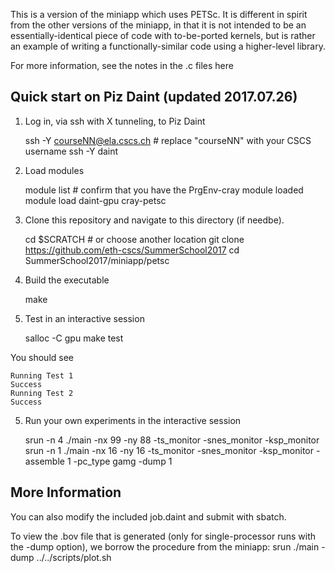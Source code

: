 This is a version of the miniapp which uses PETSc. It is different in spirit from
the other versions of the miniapp, in that it is not intended to be an
essentially-identical piece of code with to-be-ported kernels, but is rather
an example of writing a functionally-similar code using a higher-level library.

For more information, see the notes in the .c files here

Quick start on Piz Daint (updated 2017.07.26)
---------------------------------------------

1. Log in, via ssh with X tunneling, to Piz Daint

    ssh -Y courseNN@ela.cscs.ch   # replace "courseNN" with your CSCS username
    ssh -Y daint

2. Load modules

    module list   # confirm that you have the PrgEnv-cray module loaded
    module load daint-gpu cray-petsc

3. Clone this repository and navigate to this directory (if needbe).

    cd $SCRATCH   # or choose another location
    git clone https://github.com/eth-cscs/SummerSchool2017
    cd SummerSchool2017/miniapp/petsc

3. Build the executable

    make

4. Test in an interactive session

    salloc -C gpu
    make test

 You should see

    Running Test 1
    Success
    Running Test 2
    Success

5. Run your own experiments in the interactive session

    srun -n 4 ./main -nx 99 -ny 88 -ts_monitor -snes_monitor -ksp_monitor
    srun -n 1 ./main -nx 16 -ny 16 -ts_monitor -snes_monitor -ksp_monitor -assemble 1 -pc_type gamg -dump 1


More Information
----------------

 You can also modify the included job.daint and submit with sbatch.

 To view the .bov file that is generated (only for single-processor runs with the -dump option), we borrow the procedure from the miniapp:
    srun ./main -dump
    ../../scripts/plot.sh
